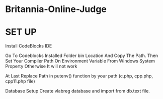 # Britannia-Online-Judge

# SET UP

Install CodeBlocks IDE

Go To  Codeblocks Installed Folder bin Location And Copy The Path. 
Then Set Your Compiler Path On Environment Variable From Windows System Property Otherwise It will not work 


At Last Replace Path in putenv() function by your path (c.php, cpp.php, cpp11.php file)



Database Setup
Create vlabreg database and import from db.text file.


